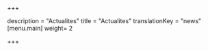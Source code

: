 +++

description = "Actualites"
title = "Actualites"
translationKey = "news"
[menu.main]
weight= 2

+++
